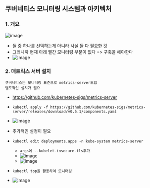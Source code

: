 ## 쿠버네티스 모니터링 시스템과 아키텍처

### 1. 개요
![image](https://user-images.githubusercontent.com/62214428/147629669-d2c08974-8289-4677-9904-bfba856c60d1.png)
- 둘 중 하나를 선택하는게 아니라 사실 둘 다 필요한 것 
- 그러니까 현재 아래 빨간 모니터링 부분이 없다 => 구축을 해야한다
- ![image](https://user-images.githubusercontent.com/62214428/147629985-fa12e354-a4f5-43e5-8bfa-5d24809fdf62.png)

### 2. 매트릭스 서버 설치
```
쿠버네티스는 모니터링 표준으로 metrics-server도입
별도적인 설치가 필요
```
- https://github.com/kubernetes-sigs/metrics-server
- `kubectl apply -f https://github.com/kubernetes-sigs/metrics-server/releases/download/v0.5.1/components.yaml`
- ![image](https://user-images.githubusercontent.com/62214428/147630262-8a6b08b9-d5d2-40d0-834d-85ddb6f5db5d.png)
- 추가적인 설정이 필요
- `kubectl edit deployments.apps -n kube-system metrics-server`
  - `args에 --kubelet-insecure-tls추가`
  - ![image](https://user-images.githubusercontent.com/62214428/147630410-ba563c7a-6cfe-4f91-95e6-8752f81a24cc.png)
  - ![image](https://user-images.githubusercontent.com/62214428/147630450-4e6eb46c-236b-434c-af6b-f42e34168542.png)

- `kubectl top을 활용하여 모니터링`
- ![image](https://user-images.githubusercontent.com/62214428/147630485-642cdc50-06a6-4651-ad93-3ffde6f4d513.png)















